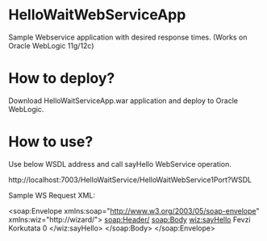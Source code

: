 # HelloWaitWebServiceApp
Sample Webservice application with desired response times. (Works on Oracle WebLogic 11g/12c)

# How to deploy?

Download HelloWaitServiceApp.war application and deploy to Oracle WebLogic.

# How to use?

Use below WSDL address and call sayHello WebService operation.

http://localhost:7003/HelloWaitService/HelloWaitWebService1Port?WSDL

Sample WS Request XML:

<soap:Envelope xmlns:soap="http://www.w3.org/2003/05/soap-envelope" xmlns:wiz="http://wizard/">
   <soap:Header/>
   <soap:Body>
      <wiz:sayHello>
         <!--Optional:-->
         <name>Fevzi Korkutata</name>
         <!--Optional:-->
         <waitSecond>0</waitSecond>
      </wiz:sayHello>
   </soap:Body>
</soap:Envelope>

